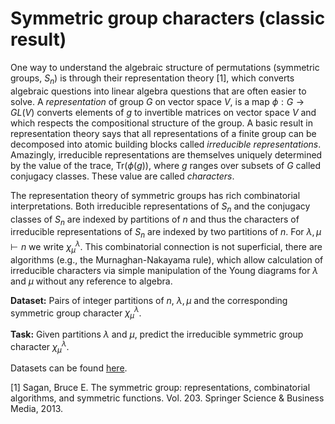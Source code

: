 # Symmetric group characters (classic result)

One way to understand the algebraic structure of permutations (symmetric groups, $S_n$) is through their representation theory \[1\], which converts algebraic questions into linear algebra questions that are often easier to solve. 
A *representation* of group $G$ on vector space $V$, is a map $\phi:G \rightarrow GL(V)$ converts elements of $g$ to invertible matrices on vector space $V$ and which respects the compositional structure of the group. A basic result in representation theory says that all representations of a finite group can be decomposed into atomic building blocks called *irreducible representations*. Amazingly, irreducible representations are themselves uniquely determined by the value of the trace, $\text{Tr}(\phi(g))$, where $g$ ranges over subsets of $G$ called conjugacy classes. These value are called *characters*. 

The representation theory of symmetric groups has rich combinatorial interpretations. Both irreducible representations of $S_n$ and the conjugacy classes of $S_n$ are indexed by partitions of $n$ and thus the characters of irreducible representations of $S_n$ are indexed by two partitions of $n$. For $\lambda,\mu \vdash n$ we write $\chi^\lambda_\mu$. This combinatorial connection is not superficial, there are algorithms (e.g., the Murnaghan-Nakayama rule), which allow calculation of irreducible characters via simple manipulation of the Young diagrams for $\lambda$ and $\mu$ without any reference to algebra. 

**Dataset:** Pairs of integer partitions of $n$, $\lambda, \mu$ and the corresponding symmetric group character $\chi^{\lambda}_{\mu}$.

**Task:** Given partitions $\lambda$ and $\mu$, predict the irreducible symmetric group character $\chi^{\lambda}_{\mu}$.

Datasets can be found [here]().

\[1\] Sagan, Bruce E. The symmetric group: representations, combinatorial algorithms, and symmetric functions. Vol. 203. Springer Science & Business Media, 2013.


